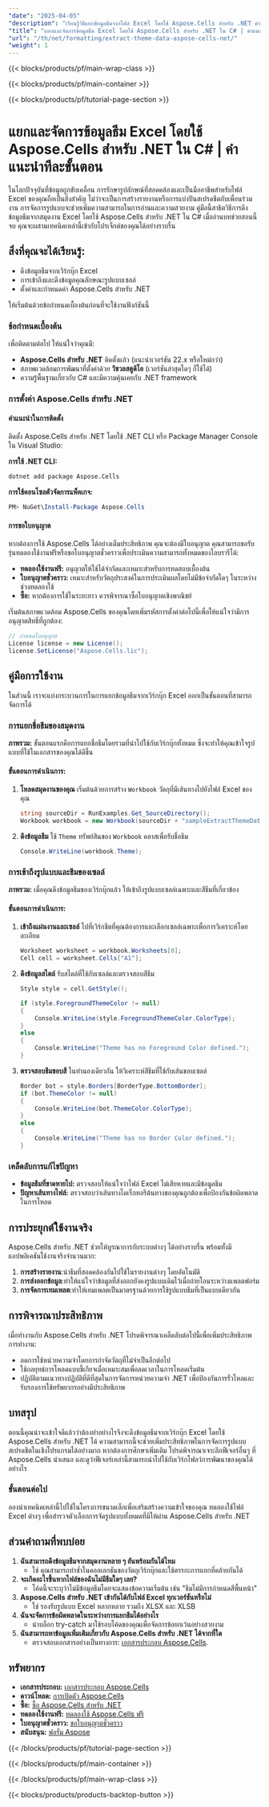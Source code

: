 ```yaml
---
"date": "2025-04-05"
"description": "เรียนรู้วิธีแยกข้อมูลธีมจากไฟล์ Excel โดยใช้ Aspose.Cells สำหรับ .NET คำแนะนำทีละขั้นตอนนี้ครอบคลุมธีมของเวิร์กบุ๊ก สไตล์เซลล์ และอื่นๆ อีกมากมาย"
"title": "แยกและจัดการข้อมูลธีม Excel โดยใช้ Aspose.Cells สำหรับ .NET ใน C# | คำแนะนำทีละขั้นตอน"
"url": "/th/net/formatting/extract-theme-data-aspose-cells-net/"
"weight": 1
---
```


{{< blocks/products/pf/main-wrap-class >}}

{{< blocks/products/pf/main-container >}}

{{< blocks/products/pf/tutorial-page-section >}}


# แยกและจัดการข้อมูลธีม Excel โดยใช้ Aspose.Cells สำหรับ .NET ใน C# | คำแนะนำทีละขั้นตอน

ในโลกปัจจุบันที่ข้อมูลถูกขับเคลื่อน การรักษารูปลักษณ์ที่สอดคล้องและเป็นมืออาชีพสำหรับไฟล์ Excel ของคุณถือเป็นสิ่งสำคัญ ไม่ว่าจะเป็นการสร้างรายงานหรือการแบ่งปันสเปรดชีตกับเพื่อนร่วมงาน การจัดการรูปแบบจะช่วยเพิ่มความสามารถในการอ่านและความสวยงาม คู่มือนี้สาธิตวิธีการดึงข้อมูลธีมจากสมุดงาน Excel โดยใช้ Aspose.Cells สำหรับ .NET ใน C# เมื่ออ่านบทช่วยสอนนี้จบ คุณจะผสานเทคนิคเหล่านี้เข้ากับโปรเจ็กต์ของคุณได้อย่างราบรื่น

## สิ่งที่คุณจะได้เรียนรู้:
- ดึงข้อมูลธีมจากเวิร์กบุ๊ก Excel
- การเข้าถึงและดึงข้อมูลคุณลักษณะรูปแบบเซลล์
- ตั้งค่าและกำหนดค่า Aspose.Cells สำหรับ .NET

ให้เริ่มต้นด้วยข้อกำหนดเบื้องต้นก่อนที่จะใช้งานฟังก์ชันนี้

### ข้อกำหนดเบื้องต้น

เพื่อติดตามต่อไป ให้แน่ใจว่าคุณมี:

- **Aspose.Cells สำหรับ .NET** ติดตั้งแล้ว (แนะนำเวอร์ชัน 22.x หรือใหม่กว่า)
- สภาพแวดล้อมการพัฒนาที่ตั้งค่าด้วย **วิชวลสตูดิโอ** (เวอร์ชันล่าสุดใดๆ ก็ใช้ได้)
- ความรู้พื้นฐานเกี่ยวกับ C# และมีความคุ้นเคยกับ .NET framework

### การตั้งค่า Aspose.Cells สำหรับ .NET

#### คำแนะนำในการติดตั้ง

ติดตั้ง Aspose.Cells สำหรับ .NET โดยใช้ .NET CLI หรือ Package Manager Console ใน Visual Studio:

**การใช้ .NET CLI:**
```bash
dotnet add package Aspose.Cells
```

**การใช้คอนโซลตัวจัดการแพ็คเกจ:**
```powershell
PM> NuGet\Install-Package Aspose.Cells
```

#### การขอใบอนุญาต

หากต้องการใช้ Aspose.Cells ได้อย่างเต็มประสิทธิภาพ คุณจะต้องมีใบอนุญาต คุณสามารถขอรับรุ่นทดลองใช้งานฟรีหรือขอใบอนุญาตชั่วคราวเพื่อประเมินความสามารถทั้งหมดของไลบรารีได้:
- **ทดลองใช้งานฟรี:** อนุญาตให้ใช้ได้จำกัดและเหมาะสำหรับการทดสอบเบื้องต้น
- **ใบอนุญาตชั่วคราว:** เหมาะสำหรับวัตถุประสงค์ในการประเมินผลโดยไม่มีข้อจำกัดใดๆ ในระหว่างช่วงทดลองใช้
- **ซื้อ:** หากต้องการใช้ในระยะยาว ควรพิจารณาซื้อใบอนุญาตเชิงพาณิชย์

เริ่มต้นสภาพแวดล้อม Aspose.Cells ของคุณโดยเพิ่มรหัสการตั้งค่าต่อไปนี้เพื่อให้แน่ใจว่ามีการอนุญาตสิทธิ์ที่ถูกต้อง:
```csharp
// กำหนดใบอนุญาต
License license = new License();
license.SetLicense("Aspose.Cells.lic");
```

## คู่มือการใช้งาน

ในส่วนนี้ เราจะแบ่งกระบวนการในการแยกข้อมูลธีมจากเวิร์กบุ๊ก Excel ออกเป็นขั้นตอนที่สามารถจัดการได้

### การแยกชื่อธีมของสมุดงาน

**ภาพรวม:**
ขั้นตอนแรกคือการแยกชื่อธีมโดยรวมที่นำไปใช้กับเวิร์กบุ๊กทั้งหมด ซึ่งจะทำให้คุณเข้าใจรูปแบบที่ใช้ในเอกสารของคุณได้ดีขึ้น

#### ขั้นตอนการดำเนินการ:
1. **โหลดสมุดงานของคุณ**
   เริ่มต้นด้วยการสร้าง `Workbook` วัตถุที่มีเส้นทางไปยังไฟล์ Excel ของคุณ
    ```csharp
    string sourceDir = RunExamples.Get_SourceDirectory();
    Workbook workbook = new Workbook(sourceDir + "sampleExtractThemeData.xlsx");
    ```
2. **ดึงข้อมูลธีม**
   ใช้ `Theme` ทรัพย์สินของ `Workbook` คลาสเพื่อรับชื่อธีม
    ```csharp
    Console.WriteLine(workbook.Theme);
    ```

### การเข้าถึงรูปแบบและธีมของเซลล์

**ภาพรวม:**
เมื่อคุณดึงข้อมูลธีมของเวิร์กบุ๊กแล้ว ให้เข้าถึงรูปแบบเซลล์เฉพาะและสีธีมที่เกี่ยวข้อง

#### ขั้นตอนการดำเนินการ:
1. **เข้าถึงแผ่นงานและเซลล์**
   ไปที่เวิร์กชีตที่คุณต้องการและเลือกเซลล์เฉพาะเพื่อการวิเคราะห์โดยละเอียด
    ```csharp
    Worksheet worksheet = workbook.Worksheets[0];
    Cell cell = worksheet.Cells["A1"];
    ```
2. **ดึงข้อมูลสไตล์**
   รับสไตล์ที่ใช้กับเซลล์และตรวจสอบสีธีม
    ```csharp
    Style style = cell.GetStyle();

    if (style.ForegroundThemeColor != null)
    {
        Console.WriteLine(style.ForegroundThemeColor.ColorType);
    }
    else
    {
        Console.WriteLine("Theme has no Foreground Color defined.");
    }
    ```
3. **ตรวจสอบธีมขอบสี**
   ในทำนองเดียวกัน ให้วิเคราะห์สีธีมที่ใช้กับเส้นขอบเซลล์
    ```csharp
    Border bot = style.Borders[BorderType.BottomBorder];
    if (bot.ThemeColor != null)
    {
        Console.WriteLine(bot.ThemeColor.ColorType);
    }
    else
    {
        Console.WriteLine("Theme has no Border Color defined.");
    }
    ```

### เคล็ดลับการแก้ไขปัญหา
- **ข้อมูลธีมที่ขาดหายไป:** ตรวจสอบให้แน่ใจว่าไฟล์ Excel ไม่เสียหายและมีข้อมูลธีม
- **ปัญหาเส้นทางไฟล์:** ตรวจสอบว่าเส้นทางไดเร็กทอรีต้นทางของคุณถูกต้องเพื่อป้องกันข้อผิดพลาดในการโหลด

## การประยุกต์ใช้งานจริง

Aspose.Cells สำหรับ .NET ช่วยให้บูรณาการกับระบบต่างๆ ได้อย่างราบรื่น พร้อมทั้งมีแอปพลิเคชันใช้งานจริงจำนวนมาก:
1. **การสร้างรายงาน**:นำธีมที่สอดคล้องกันไปใช้ในรายงานต่างๆ โดยอัตโนมัติ
2. **การส่งออกข้อมูล**:ทำให้แน่ใจว่าข้อมูลที่ส่งออกยังคงรูปแบบเดิมไว้เมื่อถ่ายโอนระหว่างแพลตฟอร์ม
3. **การจัดการเทมเพลต**:ทำให้เทมเพลตเป็นมาตรฐานด้วยการใช้รูปแบบธีมที่เป็นแบบเดียวกัน

## การพิจารณาประสิทธิภาพ

เมื่อทำงานกับ Aspose.Cells สำหรับ .NET โปรดพิจารณาเคล็ดลับต่อไปนี้เพื่อเพิ่มประสิทธิภาพการทำงาน:
- ลดการใช้หน่วยความจำโดยการกำจัดวัตถุที่ไม่จำเป็นอีกต่อไป
- ใช้กลยุทธ์การโหลดแบบขี้เกียจเมื่อเหมาะสมเพื่อลดเวลาในการโหลดเริ่มต้น
- ปฏิบัติตามแนวทางปฏิบัติที่ดีที่สุดในการจัดการหน่วยความจำ .NET เพื่อป้องกันการรั่วไหลและรับรองการใช้ทรัพยากรอย่างมีประสิทธิภาพ

## บทสรุป

ตอนนี้คุณน่าจะเข้าใจดีแล้วว่าต้องทำอย่างไรจึงจะดึงข้อมูลธีมจากเวิร์กบุ๊ก Excel โดยใช้ Aspose.Cells สำหรับ .NET ได้ ความสามารถนี้จะช่วยเพิ่มประสิทธิภาพในการจัดการรูปแบบสเปรดชีตในเชิงโปรแกรมได้อย่างมาก หากต้องการศึกษาเพิ่มเติม โปรดพิจารณาเจาะลึกฟีเจอร์อื่นๆ ที่ Aspose.Cells นำเสนอ และดูว่าฟีเจอร์เหล่านี้สามารถนำไปใช้กับเวิร์กโฟลว์การพัฒนาของคุณได้อย่างไร

### ขั้นตอนต่อไป
ลองนำเทคนิคเหล่านี้ไปใช้ในโครงการขนาดเล็กเพื่อเสริมสร้างความเข้าใจของคุณ ทดลองใช้ไฟล์ Excel ต่างๆ เพื่อสำรวจตัวเลือกการจัดรูปแบบทั้งหมดที่มีให้ผ่าน Aspose.Cells สำหรับ .NET

## ส่วนคำถามที่พบบ่อย
1. **ฉันสามารถดึงข้อมูลธีมจากสมุดงานหลาย ๆ อันพร้อมกันได้ไหม**
   - ใช่ คุณสามารถทำซ้ำในคอลเลกชันของวัตถุเวิร์กบุ๊กและใช้ตรรกะการแยกที่คล้ายกันได้
2. **จะเกิดอะไรขึ้นหากไฟล์ของฉันไม่มีธีมใดๆ เลย?**
   - โค้ดนี้จะระบุว่าไม่มีข้อมูลธีมโดยจะแสดงข้อความเริ่มต้น เช่น "ธีมไม่มีการกำหนดสีพื้นหน้า"
3. **Aspose.Cells สำหรับ .NET เข้ากันได้กับไฟล์ Excel ทุกเวอร์ชันหรือไม่**
   - ใช่ รองรับรูปแบบ Excel หลากหลาย รวมถึง XLSX และ XLSB
4. **ฉันจะจัดการข้อผิดพลาดในระหว่างการแยกธีมได้อย่างไร**
   - นำบล็อก try-catch มาใช้รอบโค้ดของคุณเพื่อจัดการข้อยกเว้นอย่างสวยงาม
5. **ฉันสามารถหาข้อมูลเพิ่มเติมเกี่ยวกับ Aspose.Cells สำหรับ .NET ได้จากที่ใด**
   - ตรวจสอบเอกสารอย่างเป็นทางการ: [เอกสารประกอบ Aspose.Cells](https://reference-aspose.com/cells/net/).

## ทรัพยากร
- **เอกสารประกอบ:** [เอกสารประกอบ Aspose.Cells](https://reference.aspose.com/cells/net/)
- **ดาวน์โหลด:** [การเปิดตัว Aspose.Cells](https://releases.aspose.com/cells/net/)
- **ซื้อ:** [ซื้อ Aspose.Cells สำหรับ .NET](https://purchase.aspose.com/buy)
- **ทดลองใช้งานฟรี:** [ทดลองใช้ Aspose.Cells ฟรี](https://releases.aspose.com/cells/net/)
- **ใบอนุญาตชั่วคราว:** [ขอใบอนุญาตชั่วคราว](https://purchase.aspose.com/temporary-license/)
- **สนับสนุน:** [ฟอรั่ม Aspose](https://forum.aspose.com/c/cells/9)


{{< /blocks/products/pf/tutorial-page-section >}}

{{< /blocks/products/pf/main-container >}}

{{< /blocks/products/pf/main-wrap-class >}}

{{< blocks/products/products-backtop-button >}}